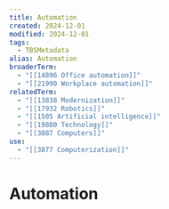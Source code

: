 ```yaml
---
title: Automation
created: 2024-12-01
modified: 2024-12-01
tags:
  - TBSMetadata
alias: Automation
broaderTerm:
  - "[[14896 Office automation]]"
  - "[[21990 Workplace automation]]"
relatedTerm:
  - "[[13838 Modernization]]"
  - "[[17932 Robotics]]"
  - "[[1505 Artificial intelligence]]"
  - "[[19880 Technology]]"
  - "[[3887 Computers]]"
use:
  - "[[3877 Computerization]]"
---
```

# Automation
